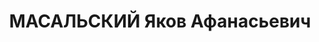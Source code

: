 ---
title: МАСАЛЬСКИЙ Яков Афанасьевич
description: 'Род. в 1880, Белоруссия, белорус, член ВКП(б). Смолоблисполком, гл.
  арбитр

  Арестован 29.07.1937. Обв. по ст. 58-7, 8, 11. Приговор: ВК ВС СССР, 22.11.1937
  – ВМН. Расстрелян 22.11.1937'
---